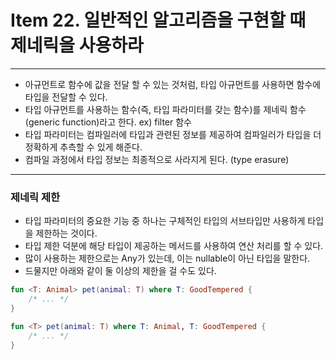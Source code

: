 # Item 22. 일반적인 알고리즘을 구현할 때 제네릭을 사용하라

- - -

* 아규먼트로 함수에 값을 전달 할 수 있는 것처럼, 타입 아규먼트를 사용하면 함수에 타입을 전달할 수 있다.
* 타입 아규먼트를 사용하는 함수(즉, 타입 파라미터를 갖는 함수)를 제네릭 함수(generic function)라고 한다. ex) filter 함수
* 타입 파라미터는 컴파일러에 타입과 관련된 정보를 제공하여 컴파일러가 타입을 더 정확하게 추측할 수 있게 해준다.
* 컴파일 과정에서 타입 정보는 최종적으로 사라지게 된다. (type erasure)

- - -

### 제네릭 제한
* 타입 파라미터의 중요한 기능 중 하나는 구체적인 타입의 서브타입만 사용하게 타입을 제한하는 것이다.
* 타입 제한 덕분에 해당 타입이 제공하는 메서드를 사용하여 연산 처리를 할 수 있다.
* 많이 사용하는 제한으로는 Any가 있는데, 이는 nullable이 아닌 타입을 말한다.
* 드물지만 아래와 같이 둘 이상의 제한을 걸 수도 있다.
```kotlin
fun <T: Animal> pet(animal: T) where T: GoodTempered {
    /* ... */
}

fun <T> pet(animal: T) where T: Animal, T: GoodTempered {
    /* ... */
}
```
